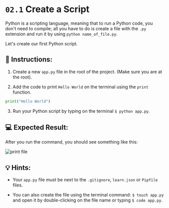 # `02.1` Create a Script

Python is a scripting language, meaning that to run a Python code, you don't need to compile; all you have to do is create a file with the `.py` extension and run it by using `python name_of_file.py`.

Let's create our first Python script.

## 📝 Instructions:

1. Create a new `app.py` file in the root of the project. (Make sure you are at the root).

2. Add the code to print `Hello World` on the terminal using the `print` function.

```py
print("Hello World")
```

3. Run your Python script by typing on the terminal `$ python app.py`.

## 💻 Expected Result:

After you run the command, you should see something like this:

![print file](../../assets/hello.png)

## 💡 Hints:

+ Your `app.py` file must be next to the `.gitignore`, `learn.json` or `Pipfile` files.
  
+ You can also create the file using the terminal command: `$ touch app.py` and open it by double-clicking on the file name or typing `$ code app.py`.

